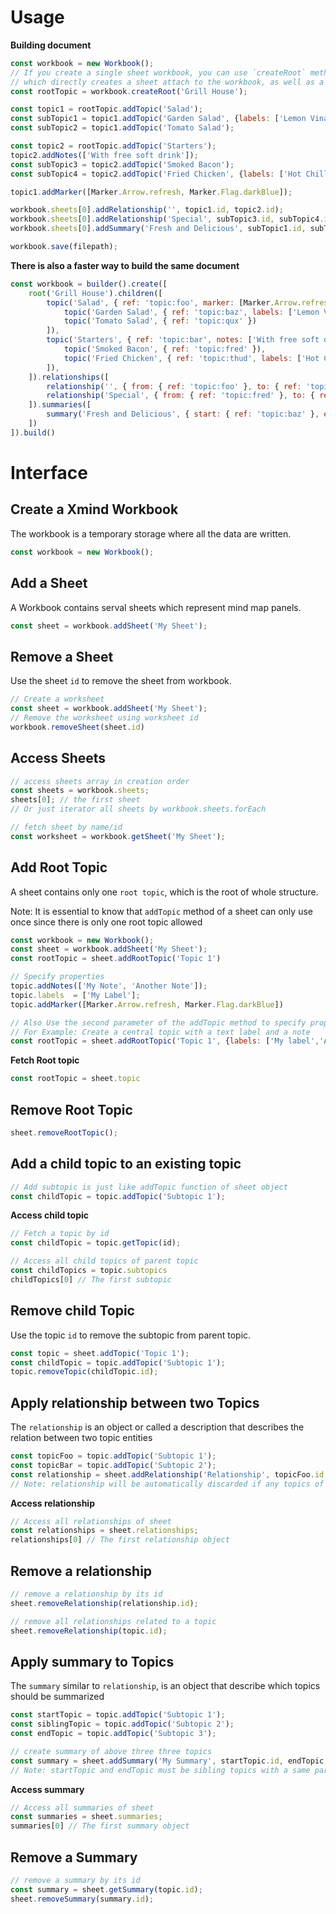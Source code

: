 # Usage

**Building document**
```javascript
const workbook = new Workbook();
// If you create a single sheet workbook, you can use `createRoot` method of `workbook`,
// which directly creates a sheet attach to the workbook, as well as a root topic
const rootTopic = workbook.createRoot('Grill House');

const topic1 = rootTopic.addTopic('Salad');
const subTopic1 = topic1.addTopic('Garden Salad', {labels: ['Lemon Vinaigrette', 'Ginger Dressing']});
const subTopic2 = topic1.addTopic('Tomato Salad');

const topic2 = rootTopic.addTopic('Starters');
topic2.addNotes(['With free soft drink']);
const subTopic3 = topic2.addTopic('Smoked Bacon');
const subTopic4 = topic2.addTopic('Fried Chicken', {labels: ['Hot Chilli']});

topic1.addMarker([Marker.Arrow.refresh, Marker.Flag.darkBlue]);

workbook.sheets[0].addRelationship('', topic1.id, topic2.id);
workbook.sheets[0].addRelationship('Special', subTopic3.id, subTopic4.id);
workbook.sheets[0].addSummary('Fresh and Delicious', subTopic1.id, subTopic2.id);

workbook.save(filepath);
```

**There is also a faster way to build the same document**

```javascript
const workbook = builder().create([
    root('Grill House').children([
        topic('Salad', { ref: 'topic:foo', marker: [Marker.Arrow.refresh, Marker.Flag.darkBlue]}).children([
            topic('Garden Salad', { ref: 'topic:baz', labels: ['Lemon Vinaigrette', 'Ginger Dressing']}),
            topic('Tomato Salad', { ref: 'topic:qux' })
        ]),
        topic('Starters', { ref: 'topic:bar', notes: ['With free soft drink']}).children([
            topic('Smoked Bacon', { ref: 'topic:fred' }),
            topic('Fried Chicken', { ref: 'topic:thud', labels: ['Hot Chilli']})
        ]),
    ]).relationships([
        relationship('', { from: { ref: 'topic:foo' }, to: { ref: 'topic:bar' }}),
        relationship('Special', { from: { ref: 'topic:fred' }, to: { ref: 'topic:thud' }}),
    ]).summaries([
        summary('Fresh and Delicious', { start: { ref: 'topic:baz' }, end: { ref: 'topic:qux' }})
    ])
]).build()
```


# Interface

## Create a Xmind Workbook

The workbook is a temporary storage where all the data are written.

```javascript
const workbook = new Workbook();
```

## Add a Sheet

A Workbook contains serval sheets which represent mind map panels.

```javascript
const sheet = workbook.addSheet('My Sheet');
```

## Remove a Sheet
Use the sheet `id` to remove the sheet from workbook.
```javascript
// Create a worksheet
const sheet = workbook.addSheet('My Sheet');
// Remove the worksheet using worksheet id
workbook.removeSheet(sheet.id)
```

## Access Sheets
```javascript
// access sheets array in creation order
const sheets = workbook.sheets;
sheets[0]; // the first sheet
// Or just iterator all sheets by workbook.sheets.forEach

// fetch sheet by name/id
const worksheet = workbook.getSheet('My Sheet');
```

## Add Root Topic
A sheet contains only one `root topic`, which is the root of whole structure.

Note: It is essential to know that `addTopic` method of a sheet can only use once since there is only one root topic allowed

```javascript
const workbook = new Workbook();
const sheet = workbook.addSheet('My Sheet');
const rootTopic = sheet.addRootTopic('Topic 1')

// Specify properties
topic.addNotes(['My Note', 'Another Note']);
topic.labels  = ['My Label'];
topic.addMarker([Marker.Arrow.refresh, Marker.Flag.darkBlue])

// Also Use the second parameter of the addTopic method to specify properties for the topic easily.
// For Example: Create a central topic with a text label and a note
const rootTopic = sheet.addRootTopic('Topic 1', {labels: ['My label','Another Label'], note: 'This is a note'});
```

**Fetch Root topic**
```javascript
const rootTopic = sheet.topic
```

## Remove Root Topic
```javascript
sheet.removeRootTopic();
```

## Add a child topic to an existing topic
```javascript
// Add subtopic is just like addTopic function of sheet object
const childTopic = topic.addTopic('Subtopic 1');
```
**Access child topic**

```javascript
// Fetch a topic by id
const childTopic = topic.getTopic(id);

// Access all child topics of parent topic
const childTopics = topic.subtopics
childTopics[0] // The first subtopic
```

## Remove child Topic
Use the topic `id` to remove the subtopic from parent topic.
```javascript
const topic = sheet.addTopic('Topic 1');
const childTopic = topic.addTopic('Subtopic 1');
topic.removeTopic(childTopic.id);
```

## Apply relationship between two Topics

The `relationship` is an object or called a description that describes the relation between two topic entities

```javascript
const topicFoo = topic.addTopic('Subtopic 1');
const topicBar = topic.addTopic('Subtopic 2');
const relationship = sheet.addRelationship('Relationship', topicFoo.id, topicBar.id);
// Note: relationship will be automatically discarded if any topics of it have been removed
```
**Access relationship**

```javascript
// Access all relationships of sheet
const relationships = sheet.relationships;
relationships[0] // The first relationship object
```
## Remove a relationship
```javascript
// remove a relationship by its id
sheet.removeRelationship(relationship.id);

// remove all relationships related to a topic
sheet.removeRelationship(topic.id);
```


## Apply summary to Topics
The `summary` similar to `relationship`, is an object that describe which topics should be summarized
```javascript
const startTopic = topic.addTopic('Subtopic 1');
const siblingTopic = topic.addTopic('Subtopic 2');
const endTopic = topic.addTopic('Subtopic 3');

// create summary of above three three topics
const summary = sheet.addSummary('My Summary', startTopic.id, endTopic.id);
// Note: startTopic and endTopic must be sibling topics with a same parent Topic, otherwise such rule is abandoned.
```
**Access summary**

```javascript
// Access all summaries of sheet
const summaries = sheet.summaries;
summaries[0] // The first summary object
```

## Remove a Summary
```javascript
// remove a summary by its id
const summary = sheet.getSummary(topic.id);
sheet.removeSummary(summary.id);
```



